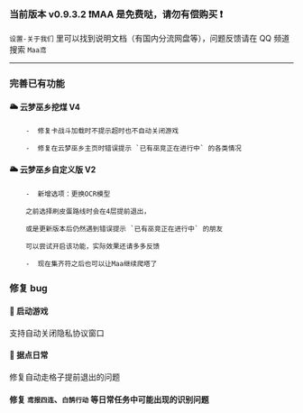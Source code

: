 ### **当前版本 v0.9.3.2 ❗MAA 是免费哒，请勿有偿购买 ❗**

`设置-关于我们` 里可以找到说明文档（有国内分流网盘等），问题反馈请在 QQ 频道搜索 `Maa鸢`

---

### **完善已有功能**

#### 🌥️ **云梦巫乡挖煤 V4**

    	-  修复卡战斗加载时不提示超时也不自动关闭游戏

    	-  修复在云梦巫乡主页时错误提示 `已有巫竞正在进行中` 的各类情况

#### 🌥️ **云梦巫乡自定义版 V2**

    	-  新增选项：更换OCR模型

    	之前选择刷皮蛋路线时会在4层提前退出，

        或是更新版本后仍然遇到错误提示 `已有巫竞正在进行中` 的朋友

        可以尝试开启该功能，实际效果还请多多反馈

    	-  现在集齐符之后也可以让Maa继续爬塔了

### **修复 bug**

#### 🚀 **启动游戏**

支持自动关闭隐私协议窗口

#### 🏯 **据点日常**

修复自动走格子提前退出的问题

#### 修复 `鸢报四连`、`白鹄行动` 等日常任务中可能出现的识别问题
